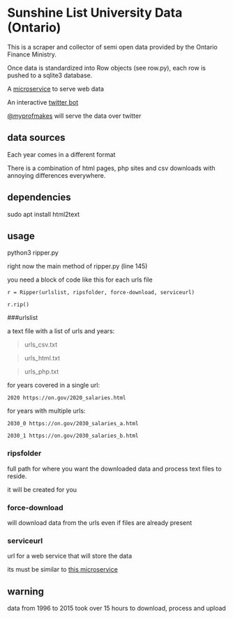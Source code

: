 # Sunshine List University Data (Ontario)

This is a scraper and collector of semi open data provided by the Ontario Finance Ministry.

Once data is standardized into Row objects (see row.py), each row is pushed to a sqlite3 database.

A [microservice](https://github.com/openciti/sunshinemicroservice) to serve web data

An interactive [twitter bot](https://github.com/openciti/sunshinelistbot)

[@myprofmakes](https://twitter.com/MyProfMakes) will serve the data over twitter

## data sources

Each year comes in a different format

There is a combination of html pages, php sites and csv downloads with annoying differences everywhere.

## dependencies

sudo apt install html2text

## usage

python3 ripper.py

right now the main method of ripper.py (line 145)

you need a block of code like this for each urls file

```
r = Ripper(urlslist, ripsfolder, force-download, serviceurl)

r.rip()
```

###urlslist

a text file with a list of urls and years:

>urls_csv.txt

>urls_html.txt

>urls_php.txt

for years covered in a single url:

```
2020 https://on.gov/2020_salaries.html
```

for years with multiple urls:

```
2030_0 https://on.gov/2030_salaries_a.html

2030_1 https://on.gov/2030_salaries_b.html
```

### ripsfolder

full path for where you want the downloaded data and process text files to reside.

it will be created for you

### force-download

will download data from the urls even if files are already present

### serviceurl

url for a web service that will store the data

its must be similar to [this microservice](https://github.com/openciti/sunshinemicroservice)

## warning

data from 1996 to 2015 took over 15 hours to download, process and upload
